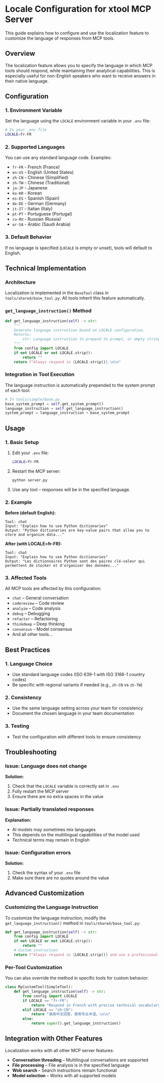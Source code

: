 # Locale Configuration for xtool MCP Server

This guide explains how to configure and use the localization feature to customize the language of responses from MCP tools.

## Overview

The localization feature allows you to specify the language in which MCP tools should respond, while maintaining their analytical capabilities. This is especially useful for non-English speakers who want to receive answers in their native language.

## Configuration

### 1. Environment Variable

Set the language using the `LOCALE` environment variable in your `.env` file:

```bash
# In your .env file
LOCALE=fr-FR
```

### 2. Supported Languages

You can use any standard language code. Examples:

- `fr-FR` - French (France)
- `en-US` - English (United States)
- `zh-CN` - Chinese (Simplified)
- `zh-TW` - Chinese (Traditional)
- `ja-JP` - Japanese
- `ko-KR` - Korean
- `es-ES` - Spanish (Spain)
- `de-DE` - German (Germany)
- `it-IT` - Italian (Italy)
- `pt-PT` - Portuguese (Portugal)
- `ru-RU` - Russian (Russia)
- `ar-SA` - Arabic (Saudi Arabia)

### 3. Default Behavior

If no language is specified (`LOCALE` is empty or unset), tools will default to English.

## Technical Implementation

### Architecture

Localization is implemented in the `BaseTool` class in `tools/shared/base_tool.py`. All tools inherit this feature automatically.

### `get_language_instruction()` Method

```python
def get_language_instruction(self) -> str:
    """
    Generate language instruction based on LOCALE configuration.
    Returns:
        str: Language instruction to prepend to prompt, or empty string if no locale set
    """
    from config import LOCALE
    if not LOCALE or not LOCALE.strip():
        return ""
    return f"Always respond in {LOCALE.strip()}.\n\n"
```

### Integration in Tool Execution

The language instruction is automatically prepended to the system prompt of each tool:

```python
# In tools/simple/base.py
base_system_prompt = self.get_system_prompt()
language_instruction = self.get_language_instruction()
system_prompt = language_instruction + base_system_prompt
```

## Usage

### 1. Basic Setup

1. Edit your `.env` file:
   ```bash
   LOCALE=fr-FR
   ```
2. Restart the MCP server:
   ```bash
   python server.py
   ```
3. Use any tool – responses will be in the specified language.

### 2. Example

**Before (default English):**
```
Tool: chat
Input: "Explain how to use Python dictionaries"
Output: "Python dictionaries are key-value pairs that allow you to store and organize data..."
```

**After (with LOCALE=fr-FR):**
```
Tool: chat
Input: "Explain how to use Python dictionaries"
Output: "Les dictionnaires Python sont des paires clé-valeur qui permettent de stocker et d'organiser des données..."
```

### 3. Affected Tools

All MCP tools are affected by this configuration:

- `chat` – General conversation
- `codereview` – Code review
- `analyze` – Code analysis
- `debug` – Debugging
- `refactor` – Refactoring
- `thinkdeep` – Deep thinking
- `consensus` – Model consensus
- And all other tools...

## Best Practices

### 1. Language Choice
- Use standard language codes (ISO 639-1 with ISO 3166-1 country codes)
- Be specific with regional variants if needed (e.g., `zh-CN` vs `zh-TW`)

### 2. Consistency
- Use the same language setting across your team for consistency
- Document the chosen language in your team documentation

### 3. Testing
- Test the configuration with different tools to ensure consistency

## Troubleshooting

### Issue: Language does not change
**Solution:**
1. Check that the `LOCALE` variable is correctly set in `.env`
2. Fully restart the MCP server
3. Ensure there are no extra spaces in the value

### Issue: Partially translated responses
**Explanation:**
- AI models may sometimes mix languages
- This depends on the multilingual capabilities of the model used
- Technical terms may remain in English

### Issue: Configuration errors
**Solution:**
1. Check the syntax of your `.env` file
2. Make sure there are no quotes around the value

## Advanced Customization

### Customizing the Language Instruction

To customize the language instruction, modify the `get_language_instruction()` method in `tools/shared/base_tool.py`:

```python
def get_language_instruction(self) -> str:
    from config import LOCALE
    if not LOCALE or not LOCALE.strip():
        return ""
    # Custom instruction
    return f"Always respond in {LOCALE.strip()} and use a professional tone.\n\n"
```

### Per-Tool Customization

You can also override the method in specific tools for custom behavior:

```python
class MyCustomTool(SimpleTool):
    def get_language_instruction(self) -> str:
        from config import LOCALE
        if LOCALE == "fr-FR":
            return "Respond in French with precise technical vocabulary.\n\n"
        elif LOCALE == "zh-CN":
            return "请用中文回答，使用专业术语。\n\n"
        else:
            return super().get_language_instruction()
```

## Integration with Other Features

Localization works with all other MCP server features:

- **Conversation threading** – Multilingual conversations are supported
- **File processing** – File analysis is in the specified language
- **Web search** – Search instructions remain functional
- **Model selection** – Works with all supported models
